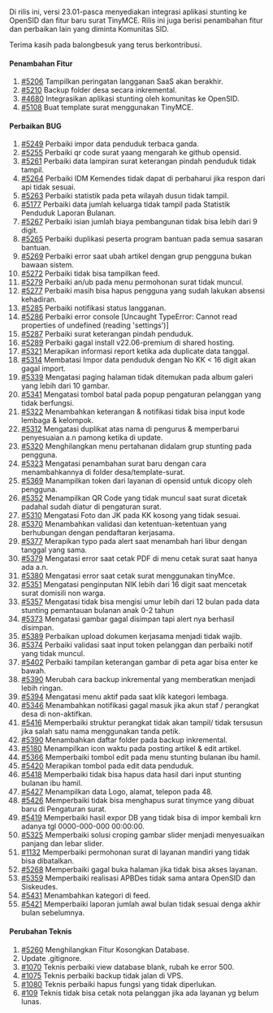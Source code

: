 Di rilis ini, versi 23.01-pasca menyediakan integrasi aplikasi stunting ke OpenSID dan fitur baru surat TinyMCE. Rilis ini juga berisi penambahan fitur dan perbaikan lain yang diminta Komunitas SID.

Terima kasih pada balongbesuk yang terus berkontribusi.

#### Penambahan Fitur
1. [#5206](https://github.com/OpenSID/OpenSID/issues/5206) Tampilkan peringatan langganan SaaS akan berakhir.
2. [#5210](https://github.com/OpenSID/OpenSID/issues/5210) Backup folder desa secara inkremental.
3. [#4680](https://github.com/OpenSID/OpenSID/issues/4680) Integrasikan aplikasi stunting oleh komunitas ke OpenSID.
4. [#5108](https://github.com/OpenSID/OpenSID/issues/5108) Buat template surat menggunakan TinyMCE.

#### Perbaikan BUG
1. [#5249](https://github.com/OpenSID/OpenSID/issues/5249) Perbaiki impor data penduduk terbaca ganda.
2. [#5255](https://github.com/OpenSID/OpenSID/issues/5255) Perbaiki qr code surat yaang mengarah ke github opensid.
3. [#5261](https://github.com/OpenSID/OpenSID/issues/5261) Perbaiki data lampiran surat keterangan pindah penduduk tidak tampil.
4. [#5264](https://github.com/OpenSID/OpenSID/issues/5264) Perbaiki IDM Kemendes tidak dapat di perbaharui jika respon dari api tidak sesuai.
5. [#5263](https://github.com/OpenSID/OpenSID/issues/5263) Perbaiki statistik pada peta wilayah dusun tidak tampil.
6. [#5177](https://github.com/OpenSID/OpenSID/issues/5177) Perbaiki data jumlah keluarga tidak tampil pada Statistik Penduduk Laporan Bulanan.
7. [#5267](https://github.com/OpenSID/OpenSID/issues/5267) Perbaiki isian jumlah biaya pembangunan tidak bisa lebih dari 9 digit.
8. [#5265](https://github.com/OpenSID/OpenSID/issues/5265) Perbaiki duplikasi peserta program bantuan pada semua sasaran bantuan.
9. [#5269](https://github.com/OpenSID/OpenSID/issues/5269) Perbaiki error saat ubah artikel dengan grup pengguna bukan bawaan sistem.
10. [#5272](https://github.com/OpenSID/OpenSID/issues/5272) Perbaiki tidak bisa tampilkan feed.
11. [#5279](https://github.com/OpenSID/OpenSID/issues/5279) Perbaiki an/ub pada menu permohonan surat tidak muncul.
12. [#5277](https://github.com/OpenSID/OpenSID/issues/5277) Perbaiki masih bisa hapus pengguna yang sudah lakukan absensi kehadiran.
13. [#5285](https://github.com/OpenSID/OpenSID/issues/5285) Perbaiki notifikasi status langganan.
14. [#5286](https://github.com/OpenSID/OpenSID/issues/5286) Perbaiki error console [Uncaught TypeError: Cannot read properties of undefined (reading 'settings')]
15. [#5287](https://github.com/OpenSID/OpenSID/issues/5287) Perbaiki surat keterangan pindah penduduk.
16. [#5289](https://github.com/OpenSID/OpenSID/issues/5289) Perbaiki gagal install v22.06-premium di shared hosting.
17. [#5321](https://github.com/OpenSID/OpenSID/issues/5321) Merapikan informasi report ketika ada duplicate data tanggal.
18. [#5314](https://github.com/OpenSID/OpenSID/issues/5314) Membatasi Impor data penduduk dengan No KK < 16 digit akan gagal import.
19. [#5339](https://github.com/OpenSID/OpenSID/issues/5339) Mengatasi paging halaman tidak ditemukan pada album galeri yang lebih dari 10 gambar.
20. [#5341](https://github.com/OpenSID/OpenSID/issues/5341) Mengatasi tombol batal pada popup pengaturan pelanggan yang tidak berfungsi.
21. [#5322](https://github.com/OpenSID/OpenSID/issues/5322) Menambahkan keterangan & notifikasi tidak bisa input kode lembaga & kelompok.
22. [#5312](https://github.com/OpenSID/OpenSID/issues/5312) Mengatasi duplikat atas nama di pengurus & memperbarui penyesuaian a.n pamong ketika di update.
23. [#5320](https://github.com/OpenSID/OpenSID/issues/5320) Menghilangkan menu pertahanan didalam grup stunting pada pengguna.
24. [#5323](https://github.com/OpenSID/OpenSID/issues/5323) Mengatasi penambahan surat baru dengan cara menambahkannya di folder desa/template-surat.
25. [#5369](https://github.com/OpenSID/OpenSID/issues/5369) Manampilkan token dari layanan di opensid untuk dicopy oleh pengguna.
26. [#5352](https://github.com/OpenSID/OpenSID/issues/5352) Menampilkan QR Code yang tidak muncul saat surat dicetak padahal sudah diatur di pengaturan surat.
27. [#5310](https://github.com/OpenSID/OpenSID/issues/5310) Mengatasi Foto dan JK pada KK kosong yang tidak sesuai.
28. [#5370](https://github.com/OpenSID/OpenSID/issues/5370) Menambahkan validasi dan ketentuan-ketentuan yang berhubungan dengan pendaftaran kerjasama.
29. [#5377](https://github.com/OpenSID/OpenSID/issues/5377) Merapikan typo pada alert saat menambah hari libur dengan tanggal yang sama.
30. [#5379](https://github.com/OpenSID/OpenSID/issues/5379) Mengatasi error saat cetak PDF di menu cetak surat saat hanya ada a.n.
31. [#5380](https://github.com/OpenSID/OpenSID/issues/5380) Mengatasi error saat cetak surat menggunakan tinyMce.
32. [#5351](https://github.com/OpenSID/OpenSID/issues/5351) Mengatasi penginputan NIK lebih dari 16 digit saat mencetak surat domisili non warga.
33. [#5357](https://github.com/OpenSID/OpenSID/issues/5357) Mengatasi tidak bisa mengisi umur lebih dari 12 bulan pada data stunting pemantauan bulanan anak 0-2 tahun
34. [#5373](https://github.com/OpenSID/OpenSID/issues/5373) Mengatasi gambar gagal disimpan tapi alert nya berhasil disimpan.
35. [#5389](https://github.com/OpenSID/OpenSID/issues/5389) Perbaikan upload dokumen kerjasama menjadi tidak wajib.
36. [#5374](https://github.com/OpenSID/OpenSID/issues/5374) Perbaiki validasi saat input token pelanggan dan perbaiki notif yang tidak muncul.
37. [#5402](https://github.com/OpenSID/OpenSID/issues/5402) Perbaiki tampilan keterangan gambar di peta agar bisa enter ke bawah.
38. [#5390](https://github.com/OpenSID/OpenSID/issues/5390) Merubah cara backup inkremental yang memberatkan menjadi lebih ringan.
39. [#5394](https://github.com/OpenSID/OpenSID/issues/5394) Mengatasi menu aktif pada saat klik kategori lembaga.
40. [#5346](https://github.com/OpenSID/OpenSID/issues/5346) Menambahkan notifikasi gagal masuk jika akun staf / perangkat desa di non-aktifkan.
41. [#5416](https://github.com/OpenSID/OpenSID/issues/5416) Memperbaiki struktur perangkat tidak akan tampil/ tidak tersusun jika salah satu nama menggunakan tanda petik.
42. [#5390](https://github.com/OpenSID/OpenSID/issues/5390) Menambahkan daftar folder pada backup inkremental.
43. [#5180](https://github.com/OpenSID/OpenSID/issues/5180) Menampilkan icon waktu pada posting artikel & edit artikel.
44. [#5366](https://github.com/OpenSID/OpenSID/issues/5366) Memperbaiki tombol edit pada menu stunting bulanan ibu hamil.
45. [#5420](https://github.com/OpenSID/OpenSID/issues/5420) Merapikan tombol pada edit data penduduk.
46. [#5418](https://github.com/OpenSID/OpenSID/issues/5418) Memperbaiki tidak bisa hapus data hasil dari input stunting bulanan ibu hamil.
47. [#5427](https://github.com/OpenSID/OpenSID/issues/5427) Menampilkan data Logo, alamat, telepon pada 48.
48. [#5426](https://github.com/OpenSID/OpenSID/issues/5426) Memperbaiki tidak bisa menghapus surat tinymce yang dibuat baru di Pengaturan surat.
49. [#5419](https://github.com/OpenSID/OpenSID/issues/5419) Memperbaiki hasil expor DB yang tidak bisa di impor kembali krn adanya tgl 0000-000-000 00:00:00.
50. [#5325](https://github.com/OpenSID/OpenSID/issues/5325) Memperbaiki solusi croping gambar slider menjadi menyesuaikan panjang dan lebar slider.
51. [#1132](https://github.com/OpenSID/premium/issues/1132) Memperbaiki permohonan surat di layanan mandiri yang tidak bisa dibatalkan.
52. [#5268](https://github.com/OpenSID/OpenSID/issues/5268) Memperbaiki gagal buka halaman jika tidak bisa akses layanan.
53. [#5359](https://github.com/OpenSID/OpenSID/issues/5359) Memperbaiki realisasi APBDes tidak sama antara OpenSID dan Siskeudes.
54. [#5431](https://github.com/OpenSID/OpenSID/issues/5431) Menambahkan kategori di feed.
55. [#5421](https://github.com/OpenSID/OpenSID/issues/5421) Memperbaiki laporan jumlah awal bulan tidak sesuai denga akhir bulan sebelumnya.

#### Perubahan Teknis

1. [#5260](https://github.com/OpenSID/OpenSID/issues/5260) Menghilangkan Fitur Kosongkan Database.
2. Update .gitignore.
3. [#1070](https://github.com/OpenSID/premium/pull/1070) Teknis perbaiki view database blank, rubah ke error 500.
4. [#1075](https://github.com/OpenSID/premium/pull/1075) Teknis perbaiki backup tidak jalan di VPS.
5. [#1080](https://github.com/OpenSID/premium/pull/1080) Teknis perbaiki hapus fungsi yang tidak diperlukan.
6. [#109](https://github.com/OpenSID/wiki-layanan-opendesa/issues/109) Teknis tidak bisa cetak nota pelanggan jika ada layanan yg belum lunas.
